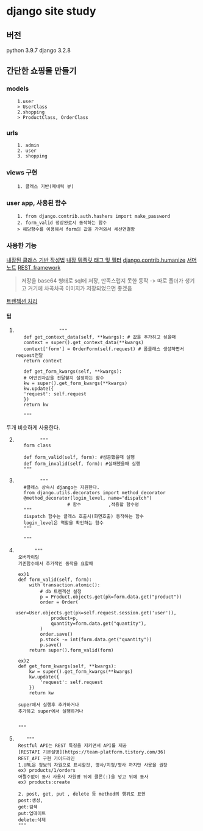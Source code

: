 # django site study

## 버전

python 3.9.7
django 3.2.8

## 간단한 쇼핑몰 만들기

### models

        1.user
        > UserClass
        2.shopping
        > ProductClass, OrderClass

### urls

        1. admin
        2. user
        3. shopping

### views 구현

        1. 클래스 기반(제네릭 뷰)

### user app, 사용된 함수

        1. from django.contrib.auth.hashers import make_password
        2. form_valid 정상완료시 동작하는 함수
        > 해당함수를 이용해서 form의 값을 가져와서 세션연결함

### 사용한 기능

[내장된 클래스 기반 작성법](https://docs.djangoproject.com/en/4.0/topics/class-based-views/generic-display/#built-in-class-based-generic-views)
[내장 템플릿 태그 및 필터](https://docs.djangoproject.com/en/4.0/ref/templates/builtins/)
[django.contrib.humanize](https://docs.djangoproject.com/en/4.0/ref/contrib/humanize/)
[서머노트](https://summernote.org/getting-started/#requires-html5-doctype)
[REST_framework](https://www.django-rest-framework.org/)

> 저장을 base64 형태로 sql에 저장, 만족스럽지 못한 동작 -> 따로 폴더가 생기고 거기에 차곡차곡 이미지가 저장되었으면 좋겠음

[트렌젝션 처리](https://docs.djangoproject.com/en/4.0/topics/db/transactions/#controlling-transactions-explicitly)

#### 팁

1.                     """
          def get_context_data(self, **kwargs): # 값을 추가하고 싶을때
          context = super().get_context_data(**kwargs)
          context['form'] = OrderForm(self.request) # 폼클래스 생성하면서 request전달
          return context

          def get_form_kwargs(self, **kwargs):
          # 어떤인자값을 전달할지 설정하는 함수
          kw = super().get_form_kwargs(**kwargs)
          kw.update({
          'request': self.request
          })
          return kw

          """

두개 비슷하게 사용한다.

2.              """
          form class

          def form_valid(self, form): #성공했을때 실행
          def form_invalid(self, form): #실패했을때 실행
          """

3.              """
          #클래스 상속시 django는 지원한다.
          from django.utils.decorators import method_decorator
          @method_decorator(login_level, name="dispatch")
                          # 함수          ,적용할 함수명
          """
          dispatch 함수는 클래스 호출시(화면호출) 동작하는 함수
          login_level은 역할을 확인하는 함수
          """

          """

4.            """
        오버라이딩
        기존함수에서 추가적인 동작을 요할때

        ex)1
        def form_valid(self, form):
            with transaction.atomic():
                # db 트렌젝션 설정
                p = Product.objects.get(pk=form.data.get("product"))
                order = Order(
                    user=User.objects.get(pk=self.request.session.get('user')),
                    product=p,
                    quantity=form.data.get("quantity"),
                )
                order.save()
                p.stock -= int(form.data.get("quantity"))
                p.save()
            return super().form_valid(form)

        ex)2
        def get_form_kwargs(self, **kwargs):
            kw = super().get_form_kwargs(**kwargs)
            kw.update({
                'request': self.request
            })
            return kw

        super에서 실행후 추가하거나
        추가하고 super에서 실행하거나


        """

5.         """
        Restful API는 REST 특징을 지키면서 API를 제공
        [RESTAPI 기본설명](https://team-platform.tistory.com/36)
        REST_API 구현 가이드라인
        1.URL은 정보의 자원으로 표시할것, 명사/지정/명사 까지만 사용을 권장
        ex) products/1/orders
        어쩔수없이 동사 사용시 자원명 뒤에 콜론(:)을 넣고 뒤에 동사
        ex) products:create

        2. post, get, put , delete 등 method의 행위로 표현
        post:생성,
        get:검색
        put:업데이트
        delete:삭제
        """
